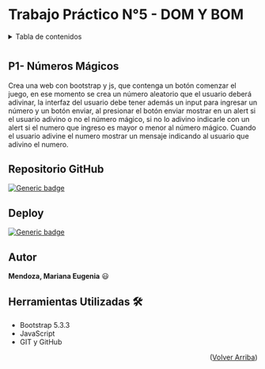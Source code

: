<a id="readme-top"></a>

# Trabajo Práctico N°5 - DOM Y BOM

<details>
  <summary>Tabla de contenidos</summary>
    <ul>
      <li><a href="#p1--números-mágicos">P1- Números Mágicos</a></li>
      <li><a href="#repositorio-github">Repositorio GitHub</a></li>
      <li><a href="#deploy">Deploy</a></li>
      <li><a href="#autor">Autor</a></li>
      <li><a href="#herramientas-utilizadas-🛠️">Herramientas Utilizadas</a></li>
   </ul>  
</details>


#
## P1- Números Mágicos

Crea una web con bootstrap y js, que contenga un botón comenzar el juego, en ese momento se crea un número aleatorio que el usuario deberá adivinar, la interfaz del usuario debe tener además un input para ingresar un número y un botón enviar, al presionar el botón enviar mostrar en un alert si el usuario adivino o no el número mágico, si no lo adivino indicarle con un alert si el numero que ingreso es mayor o menor al número mágico.
Cuando el usuario adivine el numero mostrar un mensaje indicando al usuario que adivino el numero.

## Repositorio GitHub

[![Generic badge](https://img.shields.io/badge/Github-NúmerosMágicos-green.svg)](https://github.com/Marianita18/NumerosMagicos.git)

## Deploy

[![Generic badge](https://img.shields.io/badge/web-NúmerosMágicos-blue.svg)](https://github.com/Marianita18/NumerosMagicos.git)

## Autor

**Mendoza, Mariana Eugenia** 😃

## Herramientas Utilizadas 🛠️

- Bootstrap 5.3.3
- JavaScript
- GIT y GitHub
<p align="right">(<a href="#readme-top">Volver Arriba</a>)</p>
